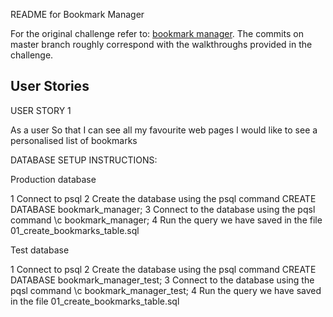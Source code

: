 README for Bookmark Manager

For the original challenge refer to: [bookmark manager](https://github.com/makersacademy/course/tree/master/bookmark_manager). The commits on master branch roughly correspond with the walkthroughs provided in the challenge.

## User Stories

USER STORY 1

As a user
So that I can see all my favourite web pages
I would like to see a personalised list of bookmarks

DATABASE SETUP INSTRUCTIONS:

Production database

  1  Connect to psql
  2  Create the database using the psql command CREATE DATABASE bookmark_manager;
  3  Connect to the database using the pqsl command \c bookmark_manager;
  4  Run the query we have saved in the file 01_create_bookmarks_table.sql


Test database

  1  Connect to psql
  2  Create the database using the psql command CREATE DATABASE bookmark_manager_test;
  3  Connect to the database using the pqsl command \c bookmark_manager_test;
  4  Run the query we have saved in the file 01_create_bookmarks_table.sql